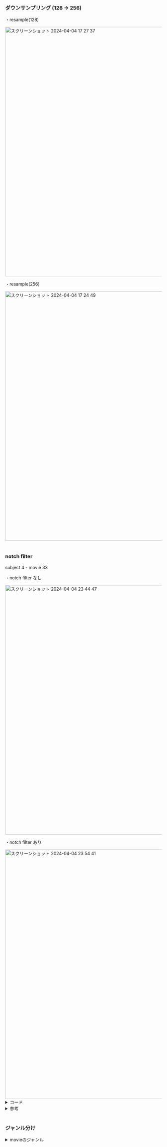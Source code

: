 
### ダウンサンプリング (128 → 256)
・resample(128)  

<img width="800" alt="スクリーンショット 2024-04-04 17 27 37" src="https://github.com/am-da/mTRF/assets/112613519/2cb954d0-bede-4b57-a38c-c5f25998a2af">

・resample(256)  

<img width="800" alt="スクリーンショット 2024-04-04 17 24 49" src="https://github.com/am-da/mTRF/assets/112613519/dae792d8-f33a-44ef-a5a9-bbdac805f1dc">

<br> 

<br> 

### notch filter

subject 4 - movie 33  

・notch filter なし  

<img width="800" alt="スクリーンショット 2024-04-04 23 44 47" src="https://github.com/am-da/mTRF/assets/112613519/90fa7a5f-ec7e-4555-9f9a-eaadd924cfac">

<br> 

・notch filter あり  

<img width="800" alt="スクリーンショット 2024-04-04 23 54 41" src="https://github.com/am-da/mTRF/assets/112613519/3a8737fa-65e4-4b9d-ab5b-86b47d89308f">

<br> 


<details><summary>コード</summary>  
  
```python
  
import mne
import numpy as np

# 変更
raw = mne.io.read_raw_bdf('/Users/ami/PycharmProjects/UCSD_pycharm/UCSD/DEAP_data/data_original/s04.bdf', preload=True)

# 脳波のチャンネルのインデックスを指定
brain_channels = list(range(0, 32))

# 脳波のチャンネルのみを選択してデータを作成
raw_brain = raw.copy().pick_channels([raw.ch_names[i] for i in brain_channels])
print(raw_brain.ch_names)

raw.notch_filter(np.arange(60,241,60),filter_length='auto')

# デジタルフィルタリング
raw_brain.filter(1, 50, fir_design='firwin')

# ダウンサンプリング（256Hzにダウンサンプリング）
raw_brain.resample(128)

# 平均リファレンスを適用
raw_brain.set_eeg_reference('average', projection=True)
raw_brain.apply_proj()

# 変更
start_time = 2654.794922
end_time = start_time + 60

raw_brain.crop(tmin=start_time, tmax=end_time)  # 指定した時間帯のデータを抽出
raw_brain.plot()

```

</details>


<details><summary>参考</summary>  
https://mne.tools/stable/generated/mne.io.Raw.html#mne.io.Raw.notch_filter
<img width="793" alt="スクリーンショット 2024-04-04 23 51 59" src="https://github.com/am-da/mTRF/assets/112613519/df9d46cb-5e37-411f-8e47-63c41bc8635f">
</details>

<br> 





### ジャンル分け

<details><summary>movieのジャンル</summary>
  
last fmの感情タグを反映。それ以外は空白。  

| movie | last.fm tag |
|:---:|:---:|
| 1 | fun |
| 2 | exciting |
| 3 | joy |
| 11 | happy |
| 12 | cheerful |
| 13 | love |
| 14 | happy |
| 15 | lovely |
| 16 | sentimental |
| 22 | sentimental |
| 23 | melancholy |
| 24 | sad |
| 25 | depressing |
| 26 | mellow |
| 31 | terrible |
| 32 | shock |
| 33 | hate |

</details>



